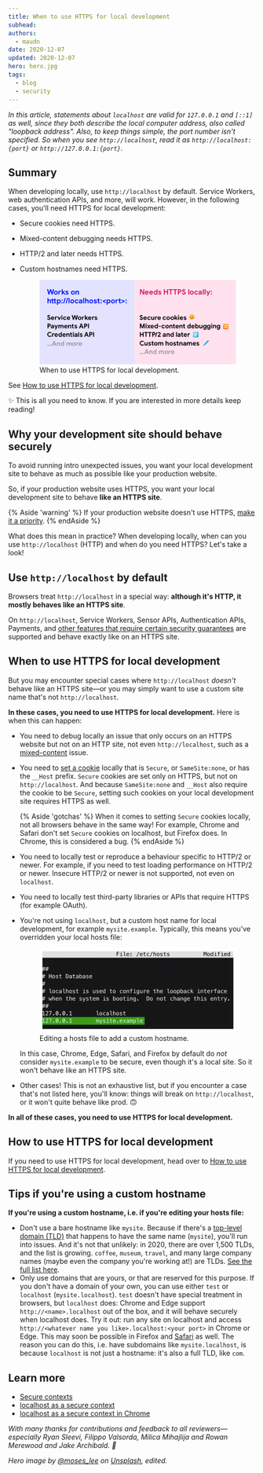 ```yaml
---
title: When to use HTTPS for local development
subhead:
authors:
  - maudn
date: 2020-12-07
updated: 2020-12-07
hero: hero.jpg
tags:
  - blog
  - security
---
```


_In this article, statements about `localhost` are valid for `127.0.0.1` and `[::1]` as well, since they both describe the local computer address, also called "loopback address". Also, to keep things simple, the port number isn't specified._
_So when you see `http://localhost`, read it as `http://localhost:{port}` or `http://127.0.0.1:{port}`._

## Summary

When developing locally, use `http://localhost` by default. Service Workers, web authentication APIs, and more, will work.
However, in the following cases, you'll need HTTPS for local development:

- Secure cookies need HTTPS.
- Mixed-content debugging needs HTTPS.
- HTTP/2 and later needs HTTPS.
- Custom hostnames need HTTPS.

  <figure class="w-figure">
    <img src="./when-to-use-local-https.jpg" alt="List: when to use HTTPS for local development">
    <figcaption class="w-figcaption">When to use HTTPS for local development.</figcaption>
  </figure>

See [How to use HTTPS for local development](/how-to-use-local-https).

✨ This is all you need to know. If you are interested in more details keep reading!

## Why your development site should behave securely

To avoid running intro unexpected issues, you want your local development site to behave as much as possible like your production website.

So, if your production website uses HTTPS, you want your local development site to behave **like an HTTPS site**.

{% Aside 'warning' %}
If your production website doesn't use HTTPS, [make it a priority](/why-https-matters/).
{% endAside %}

What does this mean in practice? When developing locally, when can you use `http://localhost` (HTTP) and when do you need HTTPS? Let's take a look!

## Use `http://localhost` by default

Browsers treat `http://localhost` in a special way: **although it's HTTP, it mostly behaves like an HTTPS site**.

On `http://localhost`, Service Workers, Sensor APIs, Authentication APIs, Payments, and [other features that require certain security guarantees](https://developer.mozilla.org/en-US/docs/Web/Security/Secure_Contexts/features_restricted_to_secure_contexts) are supported and behave exactly like on an HTTPS site.

## When to use HTTPS for local development

But you may encounter special cases where `http://localhost` _doesn't_ behave like an HTTPS site—or you may simply want to use a custom site name that's not `http://localhost`.

**In these cases, you need to use HTTPS for local development.** Here is when this can happen:

- You need to debug locally an issue that only occurs on an HTTPS website but not on an HTTP site, not even `http://localhost`, such as a [mixed-content](https://developer.mozilla.org/en-US/docs/Web/Security/Mixed_content) issue.
- You need to [set a cookie](https://developer.mozilla.org/en-US/docs/Web/HTTP/Headers/Set-Cookie) locally that is `Secure`, or `SameSite:none`, or has the `__Host` prefix. `Secure` cookies are set only on HTTPS, but not on `http://localhost`. And because `SameSite:none` and `__Host` also require the cookie to be `Secure`, setting such cookies on your local development site requires HTTPS as well.

  {% Aside 'gotchas' %}
  When it comes to setting `Secure` cookies locally, not all browsers behave in the same way! For example, Chrome and Safari don't set `Secure` cookies on localhost, but Firefox does. In Chrome, this is considered a bug.
  {% endAside %}

- You need to locally test or reproduce a behaviour specific to HTTP/2 or newer. For example, if you need to test loading performance on HTTP/2 or newer. Insecure HTTP/2 or newer is not supported, not even on `localhost`.
- You need to locally test third-party libraries or APIs that require HTTPS (for example OAuth).
- You're not using `localhost`, but a custom host name for local development, for example `mysite.example`. Typically, this means you've overridden your local hosts file:
  <figure class="w-figure">
    <img src="./hosts.jpg" alt="Screenshot of a terminal editing a hosts file">
    <figcaption class="w-figcaption">Editing a hosts file to add a custom hostname.</figcaption>
  </figure>

  In this case, Chrome, Edge, Safari, and Firefox by default do _not_ consider `mysite.example` to be secure, even though it's a local site. So it won't behave like an HTTPS site.

- Other cases! This is not an exhaustive list, but if you encounter a case that's not listed here, you'll know: things will break on `http://localhost`, or it won't quite behave like prod. 🙃

**In all of these cases, you need to use HTTPS for local development.**

## How to use HTTPS for local development

If you need to use HTTPS for local development, head over to [How to use HTTPS for local development](/how-to-use-local-https).

## Tips if you're using a custom hostname

**If you're using a custom hostname, i.e. if you're editing your hosts file:**

- Don't use a bare hostname like `mysite`. Because if there's a [top-level domain (TLD)](https://en.wikipedia.org/wiki/Top-level_domain) that happens to have the same name (`mysite`), you'll run into issues. And it's not that unlikely: in 2020, there are over 1,500 TLDs, and the list is growing. `coffee`, `museum`, `travel`, and many large company names (maybe even the company you're working at!) are TLDs. [See the full list here](https://data.iana.org/TLD/tlds-alpha-by-domain.txt).
- Only use domains that are yours, or that are reserved for this purpose. If you don't have a domain of your own, you can use either `test` or `localhost` (`mysite.localhost`). `test` doesn't have special treatment in browsers, but `localhost` does: Chrome and Edge support `http://<name>.localhost` out of the box, and it will behave securely when localhost does. Try it out: run any site on localhost and access `http://<whatever name you like>.localhost:<your port>` in Chrome or Edge. This may soon be possible in Firefox and [Safari](https://bugs.webkit.org/show_bug.cgi?id=160504) as well. The reason you can do this, i.e. have subdomains like `mysite.localhost`, is because `localhost` is not just a hostname: it's also a full TLD, like `com`.

## Learn more

- [Secure contexts](https://developer.mozilla.org/en-US/docs/Web/Security/Secure_Contexts)
- [localhost as a secure context](https://www.w3.org/TR/secure-contexts/#localhost)
- [localhost as a secure context in Chrome](https://www.chromestatus.com/feature/6269417340010496)

_With many thanks for contributions and feedback to all reviewers—especially Ryan Sleevi,
Filippo Valsorda, Milica Mihajlija and Rowan Merewood and Jake Archibald. 🙌_

_Hero image by [@moses_lee](https://unsplash.com/@moses_lee) on [Unsplash](https://unsplash.com/photos/Q2Xy_hYzrgg), edited._
